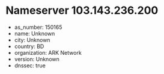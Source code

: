 # Nameserver 103.143.236.200

* as_number: 150165
* name: Unknown
* city: Unknown
* country: BD
* organization: ARK Network
* version: Unknown
* dnssec: true
